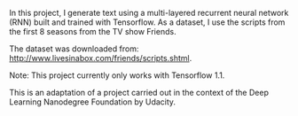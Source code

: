In this project, I generate text using a multi-layered recurrent neural network (RNN) built and trained with Tensorflow. As a dataset, I use the scripts from the first 8 seasons from the TV show Friends. 

The dataset was downloaded from: http://www.livesinabox.com/friends/scripts.shtml. 

Note: This project currently only works with Tensorflow 1.1.

This is an adaptation of a project carried out in the context of the Deep Learning Nanodegree Foundation by Udacity.
